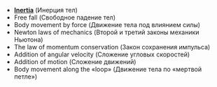 * [**Inertia**](https://github.com/IvanSboev/demo.online.PSU/tree/master/Chapter-1/Inertia) (Инерция тел) 
* Free fall (Свободное падение тел)
* Body movement by force (Движение тела под влиянием силы)
* Newton laws of mechanics (Второй и третий законы механики Ньютона)
* The law of momentum conservation (Закон сохранения импульса)
* Addition of angular velocity (Сложение угловых скоростей)
* Addition of motion (Сложение движений)
* Body movement along the «loop» (Движение тела по «мертвой петле»)
